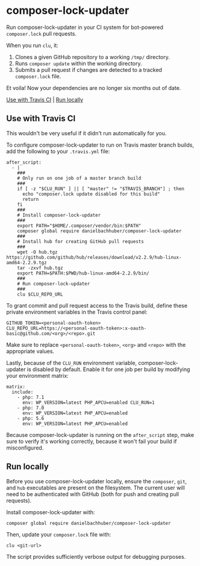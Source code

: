 composer-lock-updater
=====================

Run composer-lock-updater in your CI system for bot-powered `composer.lock` pull requests.

When you run `clu`, it:

1. Clones a given GitHub repository to a working `/tmp/` directory.
2. Runs `composer update` within the working directory.
3. Submits a pull request if changes are detected to a tracked `composer.lock` file.

Et voila! Now your dependencies are no longer six months out of date.

[Use with Travis CI](#use-with-travis-ci) | [Run locally](#run-locally)

## Use with Travis CI

This wouldn't be very useful if it didn't run automatically for you.

To configure composer-lock-updater to run on Travis master branch builds, add the following to your `.travis.yml` file:

    after_script:
      - |
        ###
        # Only run on one job of a master branch build
        ###
        if [ -z "$CLU_RUN" ] || [ "master" != "$TRAVIS_BRANCH"] ; then
          echo "composer.lock update disabled for this build"
          return
        fi
        ###
        # Install composer-lock-updater
        ###
        export PATH="$HOME/.composer/vendor/bin:$PATH"
        composer global require danielbachhuber/composer-lock-updater
        ###
        # Install hub for creating GitHub pull requests
        ###
        wget -O hub.tgz https://github.com/github/hub/releases/download/v2.2.9/hub-linux-amd64-2.2.9.tgz
        tar -zxvf hub.tgz
        export PATH=$PATH:$PWD/hub-linux-amd64-2.2.9/bin/
        ###
        # Run composer-lock-updater
        ###
        clu $CLU_REPO_URL

To grant commit and pull request access to the Travis build, define these private environment variables in the Travis control panel:

    GITHUB_TOKEN=<personal-oauth-token>
    CLU_REPO_URL=https://<personal-oauth-token>:x-oauth-basic@github.com/<org>/<repo>.git

Make sure to replace `<personal-oauth-token>`, `<org>` and `<repo>` with the appropriate values.

Lastly, because of the `CLU_RUN` environment variable, composer-lock-updater is disabled by default. Enable it for one job per build by modifying your environment matrix:

    matrix:
      include:
        - php: 7.1
          env: WP_VERSION=latest PHP_APCU=enabled CLU_RUN=1
        - php: 7.0
          env: WP_VERSION=latest PHP_APCU=enabled
        - php: 5.6
          env: WP_VERSION=latest PHP_APCU=enabled

Because composer-lock-updater is running on the `after_script` step, make sure to verify it's working correctly, because it won't fail your build if misconfigured.

## Run locally

Before you use composer-lock-updater locally, ensure the `composer`, `git`, and `hub` executables are present on the filesystem. The current user will need to be authenticated with GitHub (both for push and creating pull requests).

Install composer-lock-updater with:

    composer global require danielbachhuber/composer-lock-updater

Then, update your `composer.lock` file with:

    clu <git-url>

The script provides sufficiently verbose output for debugging purposes.
